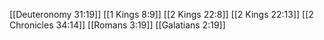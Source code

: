 [[Deuteronomy 31:19]]
[[1 Kings 8:9]]
[[2 Kings 22:8]]
[[2 Kings 22:13]]
[[2 Chronicles 34:14]]
[[Romans 3:19]]
[[Galatians 2:19]]
